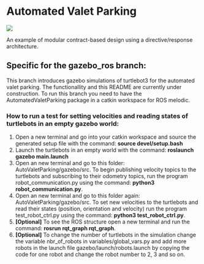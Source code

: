 # Automated Valet Parking


![](movies/replanning.gif)

An example of modular contract-based design using a directive/response architecture.

## Specific for the gazebo_ros branch:
This branch introduces gazebo simulations of turtlebot3 for the automated valet parking. The functionallity and this README are currently under construction.
To run this branch you need to have the AutomatedValetParking package in a catkin workspace for ROS melodic.

### How to run a test for setting velocities and reading states of turtlebots in an empty gazebo world:
1. Open a new terminal and go into your catkin workspace and source the generated setup file with the command: **source devel/setup.bash**
2. Launch the turtlebots in an empty world with the command: **roslaunch gazebo main.launch**
3. Open an new terminal and go to this folder: AutoValetParking/gazebo/src. To begin publishing velocity topics to the turtlebots and subscribing to their odometry topics, run the program robot_communication.py using the command: **python3 robot_communication.py**.
4. Open an new terminal and go to this folder again: AutoValetParking/gazebo/src. To set new velocities to the turtlebots and read their states (position, orientation and velocity) run the program test_robot_ctrl.py using the command: **python3 test_robot_ctrl.py**.
5. **[Optional]** To see the ROS structure open a new terminal and run the command: **rosrun rqt_graph rqt_graph**.
6. **[Optional]** To change the number of turtlebots in the simulation change the variable nbr_of_robots in variables/global_vars.py and add more robots in the launch file gazebo/launch/robots.launch by copying the code for one robot and change the robot number to 2, 3 and so on.


